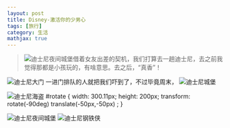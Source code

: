 ```yaml
---
layout: post
title: Disney-激活你的少男心
tags: [旅行]
category: 生活
mathjax: true
---
```

>![迪士尼夜间城堡](https://blog-img-1257227635.cos.ap-beijing.myqcloud.com/DSC01339.JPG)借着女友出差的契机，我们打算去一趟迪士尼，去之前我觉得那都是小孩玩的，有啥意思。去之后，“真香”！

![迪士尼大门](https://blog-img-1257227635.cos.ap-beijing.myqcloud.com/DSC01245.JPG )
一进门排队的人就把我们吓到了，不过毕竟周末，
![迪士尼城堡](https://blog-img-1257227635.cos.ap-beijing.myqcloud.com/DSC01247.JPG)

![迪士尼海盗](https://blog-img-1257227635.cos.ap-beijing.myqcloud.com/DSC01250.JPG)
#rotate {
    width: 300.11px;
    height: 200px;
    transform: rotate(-90deg) translate(-50px,-50px) ;
}

![迪士尼夜间城堡](https://blog-img-1257227635.cos.ap-beijing.myqcloud.com/DSC01339.JPG)
![迪士尼钢铁侠](https://blog-img-1257227635.cos.ap-beijing.myqcloud.com/DSC01371.JPG)
